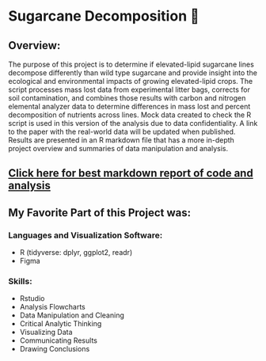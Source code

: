 # Sugarcane Decomposition :leaves:


## Overview: 

The purpose of this project is to determine if elevated-lipid sugarcane lines decompose differently than wild type sugarcane and provide insight into the ecological and environmental impacts of growing elevated-lipid crops. The script processes mass lost data from experimental litter bags, corrects for soil contamination, and combines those results with carbon and nitrogen elemental analyzer data to determine differences in mass lost and percent decomposition of nutrients across lines. Mock data created to check the R script is used in this version of the analysis due to data confidentiality. A link to the paper with the real-world data will be updated when published. Results are presented in an R markdown file that has a more in-depth project overview and summaries of data manipulation and analysis. 

## [Click here for best markdown report of code and analysis](https://htmlpreview.github.io/?https://github.com/Jemulcrone/data-and-gis-analyst-portfolio/blob/main/sugarcane_decomp-r/sugarcane-markdown.html)

## My Favorite Part of this Project was: 

### Languages and Visualization Software: 

- R (tidyverse: dplyr, ggplot2, readr)
- Figma

### Skills:

- Rstudio
- Analysis Flowcharts
- Data Manipulation and Cleaning
- Critical Analytic Thinking
- Visualizing Data
- Communicating Results
- Drawing Conclusions
